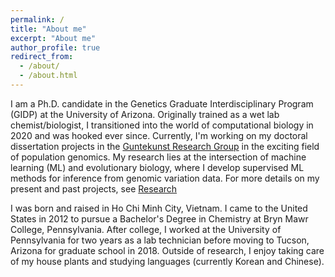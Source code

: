 ```yaml
---
permalink: /
title: "About me"
excerpt: "About me"
author_profile: true
redirect_from: 
  - /about/
  - /about.html
---
```


I am a Ph.D. candidate in the Genetics Graduate Interdisciplinary Program (GIDP) at the University of Arizona. Originally trained as a wet lab chemist/biologist, I transitioned into the world of computational biology in 2020 and was hooked ever since. Currently, I'm working on my doctoral dissertation projects in the [Guntekunst Research Group](https://www.gutengroup.mcb.arizona.edu/) in the exciting field of population genomics. My research lies at the intersection of machine learning (ML) and evolutionary biology, where I develop supervised ML methods for inference from genomic variation data. For more details on my present and past projects, see [Research]()

I was born and raised in Ho Chi Minh City, Vietnam. I came to the United States in 2012 to pursue a Bachelor's Degree in Chemistry at Bryn Mawr College, Pennsylvania. After college, I worked at the University of Pennsylvania for two years as a lab technician before moving to Tucson, Arizona for graduate school in 2018. Outside of research, I enjoy taking care of my house plants and studying languages (currently Korean and Chinese).
